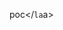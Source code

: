 <href src=https://gist.githubusercontent.com/hacker1337itme/e78333173503f2c37c1ae123a9a43b2d/raw/1bcae302f42df643eec817a32529aa082630e098/gistfile1.php> poc</`la`a>

